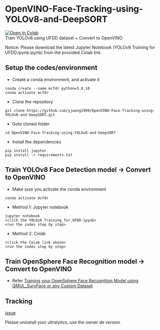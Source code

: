 # OpenVINO-Face-Tracking-using-YOLOv8-and-DeepSORT

[![Open In Colab](https://colab.research.google.com/assets/colab-badge.svg)](https://colab.research.google.com/drive/1bnRcWCp1Y6Jf7l2NORiZ4pDLvgSmDmZw?usp=sharing) </br>
Train YOLOv8 using UFDD dataset + Convert to OpenVINO

Notice:
Please download the latest Jupyter Notebook (YOLOv8 Training for UFDD.ipynb.ipynb) from the provided Colab link.

## Setup the codes/environment

- Create a conda environment, and activate it
```
conda create --name mcfdr python=3.8.10
conda activate mcfdr 
```


- Clone the repository
```
git clone https://github.com/yjwong1999/OpenVINO-Face-Tracking-using-YOLOv8-and-DeepSORT.git
```

- Goto cloned folder
```
cd OpenVINO-Face-Tracking-using-YOLOv8-and-DeepSORT
```

- Install the dependencies
```
pip install jupyter
pip install -r requirements.txt
```

## Train YOLOv8 Face Detection model -> Convert to OpenVINO

- Make sure you activate the conda environment
```
conda activate mcfdr 
```

- Method 1: Jupyter notebook
```
jupyter notebook
<click the YOLOv8_Training_for_UFDD.ipynb>
<run the codes step by step>
```

- Method 2: Colab
```
<click the Colab link above>
<run the codes step by step>
```

## Train OpenSphere Face Recognition model -> Convert to OpenVINO

- Refer [Training your OpenSphere Face Recognition Model using QMUL_SurvFace or any Custom Dataset](https://github.com/yjwong1999/opensphere)

## Tracking

[issue](https://github.com/mikel-brostrom/yolo_tracking/issues/1071#issuecomment-1684865948)

Please uninstall your ultralytics, use the owner de version



